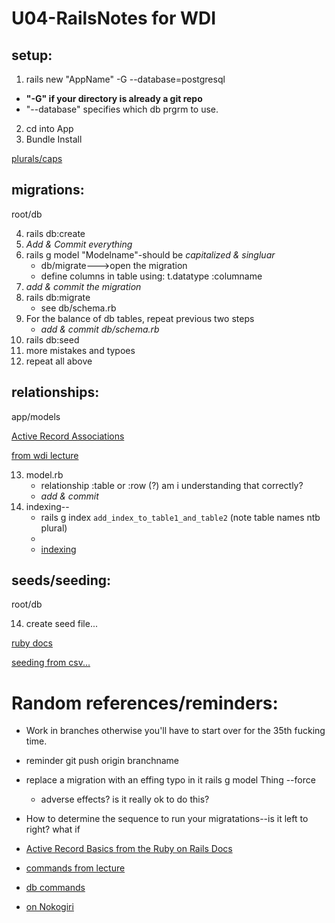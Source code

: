 # U04-RailsNotes for WDI

## setup:
1.  rails new "AppName" -G --database=postgresql
  - **"-G" if your directory is already a git repo**
  - "--database" specifies which db prgrm to use.  
2.  cd into App
3.  Bundle Install

[plurals/caps](https://git.generalassemb.ly/wdi-nyc-thundercats/LECTURE_U04_D05_Active-Record#pluralization)

## migrations:
root/db

4.  rails db:create
5.  *Add & Commit everything*
6.  rails g model "Modelname"-should be *capitalized & singluar*
     - db/migrate--->open the migration
     - define columns in table using:
          t.datatype :columname
7.  *add & commit the migration*
8.  rails db:migrate
      - see db/schema.rb
9.  For the balance of db tables, repeat previous two steps
      - *add & commit db/schema.rb*
10.  rails db:seed
11.  more mistakes and typoes
12.  repeat all above

## relationships:
app/models

[Active Record Associations](http://guides.rubyonrails.org/association_basics.html#choosing-between-has_many-through-and-has_and_belongs_to_many)

[from wdi lecture](https://git.generalassemb.ly/wdi-nyc-thundercats/LECTURE_U04_D05_Active-Record#relations-and-models)

13.  model.rb
     - relationship :table or :row (?) am i understanding that correctly?
     - *add & commit*
14.  indexing--
      - rails g index `add_index_to_table1_and_table2` (note table names ntb plural)
      - 
      - [indexing](http://rny.io/rails/postgresql/2013/08/20/postgresql-indexing-in-rails.html)


## seeds/seeding:
root/db

14.  create seed file...

[ruby docs](http://edgeguides.rubyonrails.org/active_record_migrations.html#migrations-and-seed-data)

[seeding from csv...](https://gist.github.com/arjunvenkat/1115bc41bf395a162084)


# Random references/reminders:
  - Work in branches otherwise you'll have to start over for the 35th fucking time.
  
  - reminder git push origin branchname
  - replace a migration with an effing typo in it rails g model Thing --force
      - adverse effects?  is it really ok to do this?
  
  - How to determine the sequence to run your migratations--is it left to right?  what if 

  - [Active Record Basics from the Ruby on Rails Docs](http://guides.rubyonrails.org/active_record_basics.html)
  - [commands from lecture](https://git.generalassemb.ly/wdi-nyc-thundercats/LECTURE_U04_D05_Active-Record#commands-to-know)
  - [db commands](https://jacopretorius.net/2014/02/all-rails-db-rake-tasks-and-what-they-do.html)
  - [on Nokogiri](https://codedump.io/share/tpZIx2NrDD6v/1)
